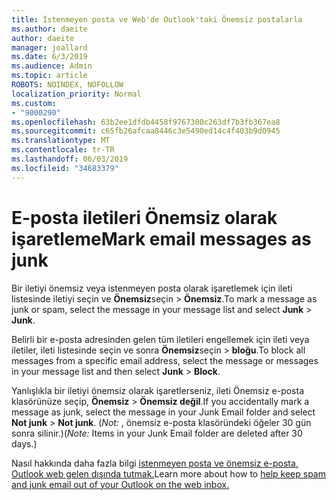 ```yaml
---
title: İstenmeyen posta ve Web'de Outlook'taki Önemsiz postalarla
ms.author: daeite
author: daeite
manager: joallard
ms.date: 6/3/2019
ms.audience: Admin
ms.topic: article
ROBOTS: NOINDEX, NOFOLLOW
localization_priority: Normal
ms.custom:
- "9000290"
ms.openlocfilehash: 63b2ee1dfdb4458f9767300c263df7b3fb367ea8
ms.sourcegitcommit: c65fb26afcaa8446c3e5490ed14c4f403b9d0945
ms.translationtype: MT
ms.contentlocale: tr-TR
ms.lasthandoff: 06/03/2019
ms.locfileid: "34683379"
---
```

# <a name="mark-email-messages-as-junk"></a><span data-ttu-id="315dc-102">E-posta iletileri Önemsiz olarak işaretleme</span><span class="sxs-lookup"><span data-stu-id="315dc-102">Mark email messages as junk</span></span>

<span data-ttu-id="315dc-103">Bir iletiyi önemsiz veya istenmeyen posta olarak işaretlemek için ileti listesinde iletiyi seçin ve **Önemsiz**seçin > **Önemsiz**.</span><span class="sxs-lookup"><span data-stu-id="315dc-103">To mark a message as junk or spam, select the message in your message list and select **Junk** > **Junk**.</span></span>

<span data-ttu-id="315dc-104">Belirli bir e-posta adresinden gelen tüm iletileri engellemek için ileti veya iletiler, ileti listesinde seçin ve sonra **Önemsiz**seçin > **bloğu**.</span><span class="sxs-lookup"><span data-stu-id="315dc-104">To block all messages from a specific email address, select the message or messages in your message list and then select **Junk** > **Block**.</span></span>

<span data-ttu-id="315dc-105">Yanlışlıkla bir iletiyi önemsiz olarak işaretlerseniz, ileti Önemsiz e-posta klasörünüze seçip, **Önemsiz** > **Önemsiz değil**.</span><span class="sxs-lookup"><span data-stu-id="315dc-105">If you accidentally mark a message as junk, select the message in your Junk Email folder and select **Not junk** > **Not junk**.</span></span> <span data-ttu-id="315dc-106">(*Not:* , önemsiz e-posta klasöründeki öğeler 30 gün sonra silinir.)</span><span class="sxs-lookup"><span data-stu-id="315dc-106">(*Note:* Items in your Junk Email folder are deleted after 30 days.)</span></span>

<span data-ttu-id="315dc-107">Nasıl hakkında daha fazla bilgi [istenmeyen posta ve önemsiz e-posta, Outlook web gelen dışında tutmak.](https://support.office.com/article/db786e79-54e2-40cc-904f-d89d57b7f41d)</span><span class="sxs-lookup"><span data-stu-id="315dc-107">Learn more about how to [help keep spam and junk email out of your Outlook on the web inbox.](https://support.office.com/article/db786e79-54e2-40cc-904f-d89d57b7f41d)</span></span>